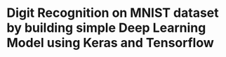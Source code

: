 # Digit Recognition on MNIST dataset by building simple Deep Learning Model using Keras and Tensorflow 
